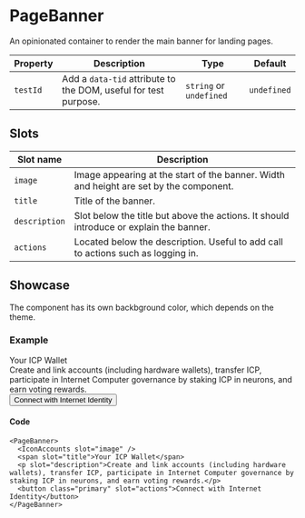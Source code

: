 <script lang="ts">
  import PageBanner from "$lib/components/PageBanner.svelte";
  import IconAccountsPage from "$lib/icons/IconAccountsPage.svelte";
</script>

# PageBanner

An opinionated container to render the main banner for landing pages.

| Property | Description                                                     | Type                    | Default     |
| -------- | --------------------------------------------------------------- | ----------------------- | ----------- |
| `testId` | Add a `data-tid` attribute to the DOM, useful for test purpose. | `string` or `undefined` | `undefined` |

## Slots

| Slot name     | Description                                                                            |
| ------------- | -------------------------------------------------------------------------------------- |
| `image`       | Image appearing at the start of the banner. Width and height are set by the component. |
| `title`       | Title of the banner.                                                                   |
| `description` | Slot below the title but above the actions. It should introduce or explain the banner. |
| `actions`     | Located below the description. Useful to add call to actions such as logging in.       |

## Showcase

The component has its own backbground color, which depends on the theme.

### Example

<PageBanner testId="showcase">
  <IconAccountsPage slot="image" />
  <span slot="title">Your ICP Wallet</span>
  <p slot="description" class="description">Create and link accounts (including hardware wallets), transfer ICP, participate in Internet Computer governance by staking ICP in neurons, and earn voting rewards.</p>
  <button class="primary" slot="actions">Connect with Internet Identity</button>
</PageBanner>

<br />

<style lang="scss">
  .description {
    margin: 0;
  }
</style>

#### Code

```
<PageBanner>
  <IconAccounts slot="image" />
  <span slot="title">Your ICP Wallet</span>
  <p slot="description">Create and link accounts (including hardware wallets), transfer ICP, participate in Internet Computer governance by staking ICP in neurons, and earn voting rewards.</p>
  <button class="primary" slot="actions">Connect with Internet Identity</button>
</PageBanner>
```
